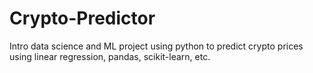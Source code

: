 # Crypto-Predictor
Intro data science and ML project using python to predict crypto prices using linear regression, pandas, scikit-learn,  etc.
